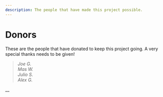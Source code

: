 ```yaml
---
description: The people that have made this project possible.
---
```


# Donors

These are the people that have donated to keep this project going. A very special thanks needs to be given!

> _Joe G.  
> Mas W.  
> Julio S.  
> Alex G._

\_\_

